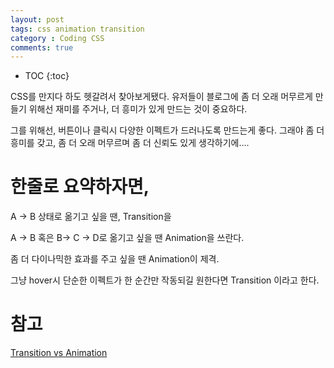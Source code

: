 ```yaml
---
layout: post
tags: css animation transition
category : Coding CSS
comments: true
---
```


* TOC
{:toc}

CSS를 만지다 하도 헷갈려서 찾아보게됐다.
유저들이 블로그에 좀 더 오래 머무르게 만들기 위해선
재미를 주거나,
더 흥미가 있게 만드는 것이 중요하다.

그를 위해선, 버튼이나 클릭시 다양한 이펙트가 드러나도록 만드는게 좋다.
그래야 좀 더 흥미를 갖고, 좀 더 오래 머무르며
좀 더 신뢰도 있게 생각하기에....

# 한줄로 요약하자면,

A -> B 상태로 옮기고 싶을 땐, Transition을

A -> B 혹은 B-> C -> D로 옮기고 싶을 땐 Animation을 쓰란다.

좀 더 다이나믹한 효과를 주고 싶을 땐 Animation이 제격.

그냥 hover시 단순한 이펙트가 한 순간만 작동되길 원한다면 Transition 이라고 한다.

# 참고 

[Transition vs Animation](https://cssanimation.rocks/transition-vs-animation/)